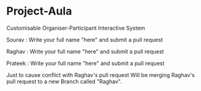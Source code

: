 # Project-Aula
Customisable Organiser-Participant Interactive System

Sourav : Write your full name "here" and submit a pull request

Raghav : Write your full name "here" and submit a pull request

Prateek : Write your full name "here" and submit a pull request

Just to cause conflict with Raghav's pull request
Will be merging Raghav's pull request to a new Branch called "Raghav".